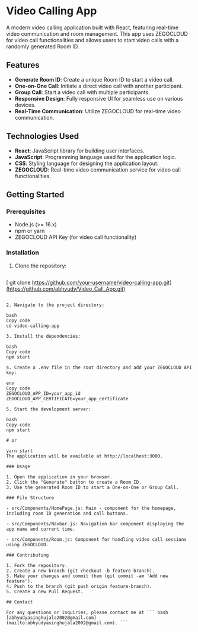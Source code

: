 # Video Calling App

A modern video calling application built with React, featuring real-time video communication and room management. This app uses ZEGOCLOUD for video call functionalities and allows users to start video calls with a randomly generated Room ID.

## Features

- **Generate Room ID**: Create a unique Room ID to start a video call.
- **One-on-One Call**: Initiate a direct video call with another participant.
- **Group Call**: Start a video call with multiple participants.
- **Responsive Design**: Fully responsive UI for seamless use on various devices.
- **Real-Time Communication**: Utilize ZEGOCLOUD for real-time video communication.

## Technologies Used

- **React**: JavaScript library for building user interfaces.
- **JavaScript**: Programming language used for the application logic.
- **CSS**: Styling language for designing the application layout.
- **ZEGOCLOUD**: Real-time video communication service for video call functionalities.

## Getting Started

### Prerequisites

- Node.js (>= 16.x)
- npm or yarn
- ZEGOCLOUD API Key (for video call functionality)

### Installation

1. Clone the repository:

   ```bash
  [ git clone https://github.com/your-username/video-calling-app.git](https://github.com/abhyudy/Video_Call_App.git)

   ```

2. Navigate to the project directory:

bash
Copy code
cd video-calling-app

3. Install the dependencies:

bash
Copy code
npm start

4. Create a .env file in the root directory and add your ZEGOCLOUD API key:

env
Copy code
ZEGOCLOUD_APP_ID=your_app_id
ZEGOCLOUD_APP_CERTIFICATE=your_app_certificate

5. Start the development server:

bash
Copy code
npm start

# or

yarn start
The application will be available at http://localhost:3000.

### Usage

1. Open the application in your browser.
2. Click the "Generate" button to create a Room ID.
3. Use the generated Room ID to start a One-on-One or Group Call.

### File Structure

- src/Components/HomePage.js: Main - component for the homepage, including room ID generation and call buttons.

- src/Components/Navbar.js: Navigation bar component displaying the app name and current time.

- src/Components/Room.js: Component for handling video call sessions using ZEGOCLOUD.

### Contributing

1. Fork the repository.
2. Create a new branch (git checkout -b feature-branch).
3. Make your changes and commit them (git commit -am 'Add new feature').
4. Push to the branch (git push origin feature-branch).
5. Create a new Pull Request.

## Contact

For any questions or inquiries, please contact me at ``` bash [abhyudyasinghujala2002@gmail.com](mailto:abhyudyasinghujala2002@gmail.com). ```
